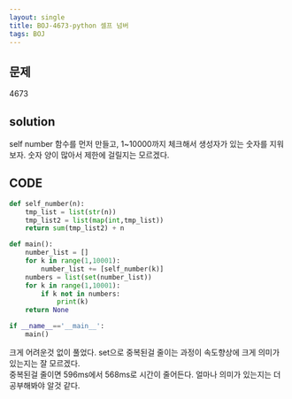 ```yaml
---
layout: single
title: BOJ-4673-python 셀프 넘버
tags: BOJ
---
```


## 문제  
4673

## solution  
self number 함수를 먼저 만들고, 1~10000까지 체크해서 생성자가 있는 숫자를 지워보자. 숫자 양이 많아서 제한에 걸릴지는 모르겠다.

## CODE  

```python
def self_number(n):
    tmp_list = list(str(n))
    tmp_list2 = list(map(int,tmp_list))
    return sum(tmp_list2) + n

def main():
    number_list = []
    for k in range(1,10001):
        number_list += [self_number(k)]
    numbers = list(set(number_list))
    for k in range(1,10001):
        if k not in numbers:
            print(k)
    return None

if __name__=='__main__':
    main()
```
크게 어려운것 없이 풀었다. set으로 중복된걸 줄이는 과정이 속도향상에 크게 의미가 있는지는 잘 모르겠다.  
중복된걸 줄이면 596ms에서 568ms로 시간이 줄어든다. 얼마나 의미가 있는지는 더 공부해봐야 알것 같다.
